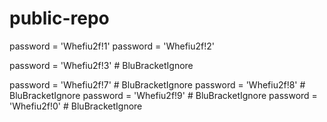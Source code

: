 # public-repo






password = 'Whefiu2f!1'
password = 'Whefiu2f!2'

password = 'Whefiu2f!3' # BluBracketIgnore



password = 'Whefiu2f!7' # BluBracketIgnore
password = 'Whefiu2f!8' # BluBracketIgnore
password = 'Whefiu2f!9' # BluBracketIgnore
password = 'Whefiu2f!0' # BluBracketIgnore


